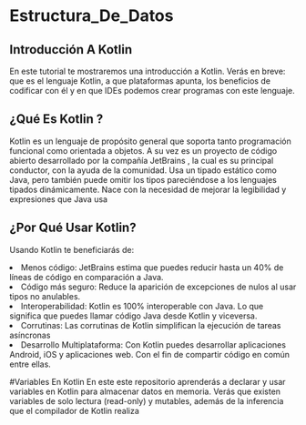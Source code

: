 # Estructura_De_Datos

## Introducción A Kotlin
En este tutorial te mostraremos una introducción a Kotlin. Verás en breve: que es el lenguaje Kotlin, a que plataformas apunta, los beneficios de codificar con él y en que IDEs podemos crear programas con este lenguaje.
## ¿Qué Es Kotlin ?
Kotlin es un lenguaje de propósito general que soporta tanto programación funcional como orientada a objetos.
A su vez es un proyecto de código abierto desarrollado por la compañía JetBrains , la cual es su principal conductor, con la ayuda de la comunidad.
Usa un tipado estático como Java, pero también puede omitir los tipos pareciéndose a los lenguajes tipados dinámicamente.
Nace con la necesidad de mejorar la legibilidad y expresiones que Java usa

## ¿Por Qué Usar Kotlin?
Usando Kotlin te beneficiarás de:
<li> Menos código: JetBrains estima que puedes reducir hasta un 40% de líneas de código en comparación a Java.</li>
<li> Código más seguro: Reduce la aparición de excepciones de nulos al usar tipos no anulables.</li>
<li> Interoperabilidad: Kotlin es 100% interoperable con Java. Lo que significa que puedes llamar código Java desde Kotlin y viceversa. </li>
<li> Corrutinas: Las corrutinas de Kotlin simplifican la ejecución de tareas asíncronas</li>
<li> Desarrollo Multiplataforma: Con Kotlin puedes desarrollar aplicaciones Android, iOS y aplicaciones web. Con el fin de compartir código en común entre ellas.</li>



#Variables En Kotlin
En este este repositorio aprenderás a declarar y usar variables en Kotlin para almacenar datos en memoria. Verás que existen variables de solo lectura (read-only) y mutables, además de la inferencia que el compilador de Kotlin realiza

